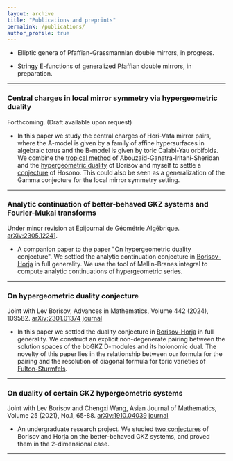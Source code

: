 ```yaml
---
layout: archive
title: "Publications and preprints"
permalink: /publications/
author_profile: true
---
```


- Elliptic genera of Pfaffian-Grassmannian double mirrors, in progress.

- Stringy E-functions of generalized Pfaffian double mirrors, in preparation.

---
### Central charges in local mirror symmetry via hypergeometric duality 
Forthcoming. (Draft available upon request)
- In this paper we study the central charges of Hori-Vafa mirror pairs, where the A-model is given by a family of affine hypersurfaces in algebraic torus and the B-model is given by toric Calabi-Yau orbifolds.  We combine the [tropical method](https://arxiv.org/abs/1809.02177) of Abouzaid-Ganatra-Iritani-Sheridan and the [hypergeometric duality](https://arxiv.org/abs/2301.01374) of Borisov and myself to settle a [conjecture](https://arxiv.org/abs/hep-th/0404043) of Hosono. This could also be seen as a generalization of the Gamma conjecture for the local mirror symmetry setting.
---
### Analytic continuation of better-behaved GKZ systems and Fourier-Mukai transforms 
Under minor revision at Épijournal de Géométrie Algébrique. [arXiv:2305.12241](https://arxiv.org/abs/2305.12241). 
- A companion paper to the paper "On hypergeometric duality conjecture". We settled the analytic continuation conjecture in [Borisov-Horja](https://arxiv.org/abs/1308.2238) in full generality. We use the tool of Mellin-Branes integral to compute analytic continuations of hypergeometric series. 
---
### On hypergeometric duality conjecture
Joint with Lev Borisov, Advances in Mathematics, Volume 442 (2024), 109582. [arXiv:2301.01374](https://arxiv.org/abs/2301.01374) [journal](https://www.sciencedirect.com/science/article/pii/S0001870824000975)
- In this paper we settled the duality conjecture in [Borisov-Horja](https://arxiv.org/abs/1308.2238) in full generality. We construct an explicit non-degenerate pairing between the solution spaces of the bbGKZ D-modules and its holonomic dual. The novelty of this paper lies in the relationship between our formula for the pairing and the resolution of diagonal formula for toric varieties of [Fulton-Sturmfels](https://arxiv.org/abs/alg-geom/9403002).
---
### On duality of certain GKZ hypergeometric systems
Joint with Lev Borisov and Chengxi Wang, Asian Journal of Mathematics, Volume 25 (2021), No.1, 65-88. [arXiv:1910.04039](https://arxiv.org/abs/1910.04039) [journal](https://www.intlpress.com/site/pub/pages/journals/items/ajm/content/vols/0025/0001/a005/index.php)
- An undergraduate research project. We studied [two conjectures](https://arxiv.org/abs/1308.2238) of Borisov and Horja on the better-behaved GKZ systems, and proved them in the 2-dimensional case.
---
